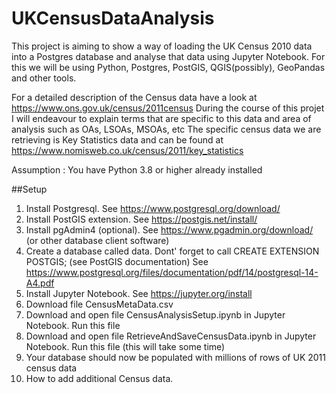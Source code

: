 # UKCensusDataAnalysis

This project is aiming to show a way of loading the UK Census 2010 data into a Postgres database and analyse that data using Jupyter Notebook.
For this we will be using Python, Postgres, PostGIS, QGIS(possibly), GeoPandas and other tools.

For a detailed description of the Census data have a look at https://www.ons.gov.uk/census/2011census
During the course of this projet I will endeavour to explain terms that are specific to this data and area of analysis such as OAs, LSOAs, MSOAs, etc
The specific census data we are retrieving is Key Statistics data and can be found at https://www.nomisweb.co.uk/census/2011/key_statistics

Assumption : You have Python 3.8 or higher already installed

##Setup
1. Install Postgresql.  See https://www.postgresql.org/download/
2. Install PostGIS extension. See https://postgis.net/install/
3. Install pgAdmin4 (optional). See https://www.pgadmin.org/download/ (or other database client software)
4. Create a database called data. Dont' forget to call CREATE EXTENSION POSTGIS; (see PostGIS documentation) See https://www.postgresql.org/files/documentation/pdf/14/postgresql-14-A4.pdf
5. Install Jupyter Notebook.  See https://jupyter.org/install
6. Download file CensusMetaData.csv
7. Download and open file CensusAnalysisSetup.ipynb in Jupyter Notebook. Run this file
8. Download and open file RetrieveAndSaveCensusData.ipynb in Jupyter Notebook. Run this file (this will take some time)
9. Your database should now be populated with millions of rows of UK 2011 census data
10. How to add additional Census data. 

